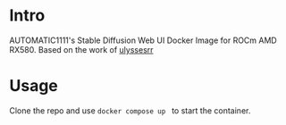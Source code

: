 # Intro

AUTOMATIC1111's Stable Diffusion Web UI Docker Image for ROCm AMD RX580.
Based on the work of [ulyssesrr](https://github.com/ulyssesrr/docker-rocm-xtra/)

# Usage

Clone the repo and use `docker compose up ` to start the container.

